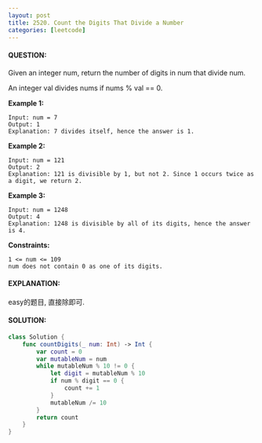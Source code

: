 ```yaml
---
layout: post
title: 2520. Count the Digits That Divide a Number
categories: [leetcode]
---
```

#### QUESTION:
Given an integer num, return the number of digits in num that divide num.

An integer val divides nums if nums % val == 0.

 

__Example 1:__
```
Input: num = 7
Output: 1
Explanation: 7 divides itself, hence the answer is 1.
```
__Example 2:__
```
Input: num = 121
Output: 2
Explanation: 121 is divisible by 1, but not 2. Since 1 occurs twice as a digit, we return 2.
```
__Example 3:__
```
Input: num = 1248
Output: 4
Explanation: 1248 is divisible by all of its digits, hence the answer is 4.
```
 

__Constraints:__
```
1 <= num <= 109
num does not contain 0 as one of its digits.
```
#### EXPLANATION:

easy的题目, 直接除即可.

#### SOLUTION:
```swift
class Solution {
    func countDigits(_ num: Int) -> Int {
        var count = 0
        var mutableNum = num
        while mutableNum % 10 != 0 {
            let digit = mutableNum % 10
            if num % digit == 0 {
                count += 1
            }
            mutableNum /= 10
        }
        return count
    }
}
```
